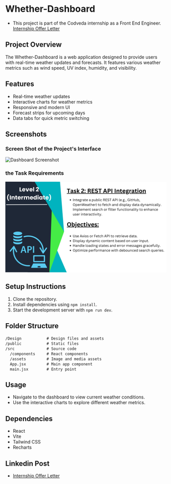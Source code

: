 # Whether-Dashboard
- This project is part of the Codveda internship as a Front End Engineer. [Internship Offer Letter](https://www.linkedin.com/embed/feed/update/urn:li:ugcPost:7324392120541151233)

## Project Overview

The Whether-Dashboard is a web application designed to provide users with real-time weather updates and forecasts. It features various weather metrics such as wind speed, UV index, humidity, and visibility.

## Features

- Real-time weather updates
- Interactive charts for weather metrics
- Responsive and modern UI
- Forecast strips for upcoming days
- Data tabs for quick metric switching

## Screenshots

### Screen Shot of the Project's Interface
![Dashboard Screenshot](<src/assets/Screenshot 2025-05-26 at 1.52.36 AM.png>)

### the Task Requirements
![Task Requirements](https://github.com/adhamhaithameid/Whether-Dashboard/blob/02b4eff357777d0742c147927e2dab3fc261c695/Front-End%20Task%20List-10_page-0001.jpg)

## Setup Instructions

1. Clone the repository.
2. Install dependencies using `npm install`.
3. Start the development server with `npm run dev`.

## Folder Structure

```
/Design           # Design files and assets
/public           # Static files
/src              # Source code
  /components     # React components
  /assets         # Image and media assets
  App.jsx         # Main app component
  main.jsx        # Entry point
```

## Usage

- Navigate to the dashboard to view current weather conditions.
- Use the interactive charts to explore different weather metrics.

## Dependencies

- React
- Vite
- Tailwind CSS
- Recharts

## Linkedin Post
- [Internship Offer Letter](https://www.linkedin.com/embed/feed/update/urn:li:ugcPost:7324392120541151233)
